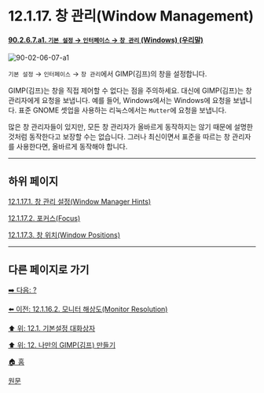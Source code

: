 # 12.1.17. 창 관리(Window Management)

<a id="90-02-06-07-a1"></a>

#### [90.2.6.7.a1. `기본 설정` → `인터페이스` → `창 관리` (Windows) (우리말)](./90-02-06-07-window-management.md#90-02-06-07-a1)
![90-02-06-07-a1](https://github.com/wonder13662/gimp/assets/15767104/0d0913a5-a78c-4a5e-acb1-cad285cdc61f)

`기본 설정` → `인터페이스` → `창 관리`에서 GIMP(김프)의 창을 설정합니다.

GIMP(김프)는 창을 직접 제어할 수 없다는 점을 주의하세요. 대신에 GIMP(김프)는 창 관리자에게 요청을 보냅니다. 예를 들어, Windows에서는 Windows에 요청을 보냅니다. 표준 GNOME 셋업을 사용하는 리눅스에서는 `Mutter`에 요청을 보냅니다.

많은 창 관리자들이 있지만, 모든 창 관리자가 올바르게 동작하지는 않기 때문에 설명한 것처럼 동작한다고 보장할 수는 없습니다. 그러나 최신이면서 표준을 따르는 창 관리자를 사용한다면, 올바르게 동작해야 합니다.

***

## 하위 페이지

[12.1.17.1. 창 관리 설정(Window Manager Hints)](./12-01-17-01-window_manager_hints.md)

[12.1.17.2. 포커스(Focus)](./12-01-17-02-focus.md)

[12.1.17.3. 창 위치(Window Positions)](./12-01-17-03-window_positions.md)

***

## 다른 페이지로 가기

[➡️ 다음: ?]()

[⬅️ 이전: 12.1.16.2. 모니터 해상도(Monitor Resolution)](./12-01-16-02-monitor_resolution.md)

[⬆️ 위: 12.1. 기본설정 대화상자](./12-01-00-preference-dialog.md)

[⬆️ 위: 12. 나만의 GIMP(김프) 만들기](./12-00-enrich-my-gimp.md)

[🏠 홈](./00-home.md)

[원문](https://docs.gimp.org/2.10/ko/gimp-pimping.html#gimp-prefs-display)
